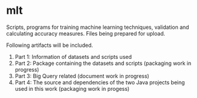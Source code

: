 # mlt
Scripts, programs for training machine learning techniques, validation and calculating accuracy measures.
Files being prepared for upload.

Following artifacts will be included.
1. Part 1: Information of datasets and scripts used
2. Part 2: Package containing the datasets and scripts (packaging work in progress)
3. Part 3: Big Query related (document work in progress)
4. Part 4: The source and dependencies of the two Java projects being used in this work (packaging work in progess) 

